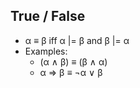 ## True / False

 - α ≡ β iff α |= β and β |= α
 - Examples:
	 - (α ∧ β) ≡ (β ∧ α)
	 - α ⇒ β ≡ ¬α ∨ β

